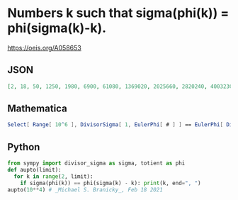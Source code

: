 # Numbers k such that sigma\(phi\(k\)\) \= phi\(sigma\(k\)\-k\)\.
https://oeis.org/A058653
## JSON
```JSON
[2, 18, 50, 1250, 1980, 6900, 61080, 1369020, 2025660, 2820240, 4003230, 4917360, 8597316, 15396360, 15893010, 28725648, 41427360, 53423760, 148663020, 209752500, 212019024, 222746160, 232210080, 281870316, 298848144, 314121180, 322230180, 385612260, 390760260]
```
## Mathematica
```Mathematica
Select[ Range[ 10^6 ], DivisorSigma[ 1, EulerPhi[ # ] ] == EulerPhi[ DivisorSigma[ 1, # ] - # ] & ]
```
## Python
```Python
from sympy import divisor_sigma as sigma, totient as phi
def aupto(limit):
  for k in range(2, limit):
    if sigma(phi(k)) == phi(sigma(k) - k): print(k, end=", ")
aupto(10**4) # _Michael S. Branicky_, Feb 18 2021
```
